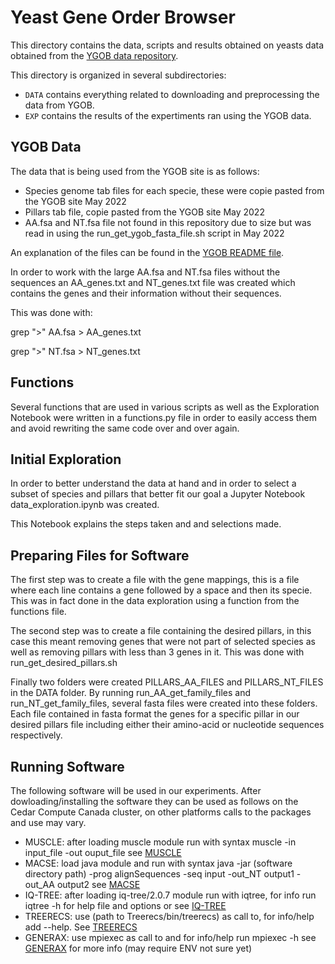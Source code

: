 # Yeast Gene Order Browser

This directory contains the data, scripts and results obtained on
yeasts data obtained from the <a href="ygob.ucd.ie/ygob/">YGOB data
repository</a>.

This directory is organized in several subdirectories:
- `DATA` contains everything related to downloading and preprocessing the data from YGOB.
- `EXP` contains the results of the expertiments ran using the YGOB data.


## YGOB Data

The data that is being used from the YGOB site is as follows:
  - Species genome tab files for each specie, these were copie pasted from the YGOB site May 2022
  - Pillars tab file, copie pasted from the YGOB site May 2022
  - AA.fsa and NT.fsa file not found in this repository due to size but was read in using the run_get_ygob_fasta_file.sh script in May 2022

An explanation of the files can be found in the <a href="http://ygob.ucd.ie/ygob/data/v7-Aug2012/README">YGOB README file</a>.


In order to work with the large AA.fsa and NT.fsa files without the sequences an AA_genes.txt and NT_genes.txt file was created which contains the genes and their information without their sequences. 

This was done with:

grep ">" AA.fsa > AA_genes.txt

grep ">" NT.fsa > NT_genes.txt


## Functions

Several functions that are used in various scripts as well as the Exploration Notebook were written in a functions.py file in order to easily access them and avoid rewriting the same code over and over again.

## Initial Exploration

In order to better understand the data at hand and in order to select a subset of species and pillars that better fit our goal a Jupyter Notebook data_exploration.ipynb was created. 

This Notebook explains the steps taken and and selections made. 

## Preparing Files for Software

The first step was to create a file with the gene mappings, this is a file where each line contains a gene followed by a space and then its specie. This was in fact done in the data exploration using a function from the functions file.

The second step was to create a file containing the desired pillars, in this case this meant removing genes that were not part of selected species as well as removing pillars with less than 3 genes in it. This was done with run_get_desired_pillars.sh

Finally two folders were created PILLARS_AA_FILES and PILLARS_NT_FILES in the DATA folder. By running run_AA_get_family_files and run_NT_get_family_files, several fasta files were created into these folders. Each file contained in fasta format the genes for a specific pillar in our desired pillars file including either their amino-acid or nucleotide sequences respectively. 


## Running Software
The following software will be used in our experiments. After dowloading/installing the software they can be used as follows on the Cedar Compute Canada cluster, on other platforms calls to the packages and use may vary.

  - MUSCLE: after loading muscle module run with syntax muscle -in input_file -out ouput_file see [MUSCLE](http://drive5.com/muscle/)
  - MACSE: load java module and run with syntax java -jar (software directory path) -prog alignSequences -seq input -out_NT output1 -out_AA output2 see [MACSE](https://bioweb.supagro.inra.fr/macse/)
  - IQ-TREE: after loading iq-tree/2.0.7 module run with iqtree, for info run iqtree -h for help file and options or see [IQ-TREE](http://www.iqtree.org/doc/Quickstart#minimal-command-line-examples)
  - TREERECS: use (path to Treerecs/bin/treerecs) as call to, for info/help add --help. See [TREERECS](https://project.inria.fr/treerecs/get-treerecs/)
  - GENERAX: use mpiexec as call to and for info/help  run mpiexec -h see [GENERAX](https://github.com/BenoitMorel/GeneRax/wiki/GeneRax) for more info (may require ENV not sure yet)

